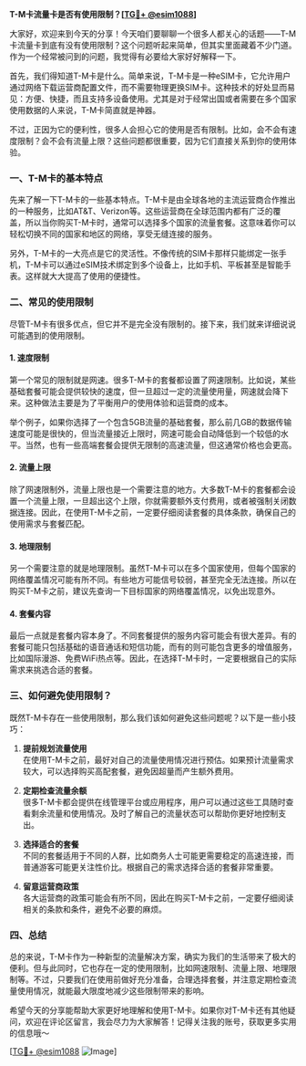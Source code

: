 **T-M卡流量卡是否有使用限制？[[TG💪+ @esim1088](https://t.me/s/esim1088)]**

大家好，欢迎来到今天的分享！今天咱们要聊聊一个很多人都关心的话题——T-M卡流量卡到底有没有使用限制？这个问题听起来简单，但其实里面藏着不少门道。作为一个经常被问到的问题，我觉得有必要给大家好好解释一下。

首先，我们得知道T-M卡是什么。简单来说，T-M卡是一种eSIM卡，它允许用户通过网络下载运营商配置文件，而不需要物理更换SIM卡。这种技术的好处显而易见：方便、快捷，而且支持多设备使用。尤其是对于经常出国或者需要在多个国家使用数据的人来说，T-M卡简直就是神器。

不过，正因为它的便利性，很多人会担心它的使用是否有限制。比如，会不会有速度限制？会不会有流量上限？这些问题都很重要，因为它们直接关系到你的使用体验。

### **一、T-M卡的基本特点**

先来了解一下T-M卡的一些基本特点。T-M卡是由全球各地的主流运营商合作推出的一种服务，比如AT&T、Verizon等。这些运营商在全球范围内都有广泛的覆盖，所以当你购买T-M卡时，通常可以选择多个国家的流量套餐。这意味着你可以轻松切换不同的国家和地区的网络，享受无缝连接的服务。

另外，T-M卡的一大亮点是它的灵活性。不像传统的SIM卡那样只能绑定一张手机，T-M卡可以通过eSIM技术绑定到多个设备上，比如手机、平板甚至是智能手表。这样就大大提高了使用的便捷性。

### **二、常见的使用限制**

尽管T-M卡有很多优点，但它并不是完全没有限制的。接下来，我们就来详细说说可能遇到的使用限制。

#### **1. 速度限制**

第一个常见的限制就是网速。很多T-M卡的套餐都设置了网速限制。比如说，某些基础套餐可能会提供较快的速度，但一旦超过一定的流量使用量，网速就会降下来。这种做法主要是为了平衡用户的使用体验和运营商的成本。

举个例子，如果你选择了一个包含5GB流量的基础套餐，那么前几GB的数据传输速度可能是很快的，但当流量接近上限时，网速可能会自动降低到一个较低的水平。当然，也有一些高端套餐会提供无限制的高速流量，但这通常价格也会更高。

#### **2. 流量上限**

除了网速限制外，流量上限也是一个需要注意的地方。大多数T-M卡的套餐都会设置一个流量上限，一旦超出这个上限，你就需要额外支付费用，或者被强制关闭数据连接。因此，在使用T-M卡之前，一定要仔细阅读套餐的具体条款，确保自己的使用需求与套餐匹配。

#### **3. 地理限制**

另一个需要注意的就是地理限制。虽然T-M卡可以在多个国家使用，但每个国家的网络覆盖情况可能有所不同。有些地方可能信号较弱，甚至完全无法连接。所以在购买T-M卡之前，建议先查询一下目标国家的网络覆盖情况，以免出现意外。

#### **4. 套餐内容**

最后一点就是套餐内容本身了。不同套餐提供的服务内容可能会有很大差异。有的套餐可能只包括基础的语音通话和短信功能，而有的则可能包含更多的增值服务，比如国际漫游、免费WiFi热点等。因此，在选择T-M卡时，一定要根据自己的实际需求来挑选合适的套餐。

### **三、如何避免使用限制？**

既然T-M卡存在一些使用限制，那么我们该如何避免这些问题呢？以下是一些小技巧：

1. **提前规划流量使用**  
   在使用T-M卡之前，最好对自己的流量使用情况进行预估。如果预计流量需求较大，可以选择购买高配套餐，避免因超量而产生额外费用。

2. **定期检查流量余额**  
   很多T-M卡都会提供在线管理平台或应用程序，用户可以通过这些工具随时查看剩余流量和使用情况。及时了解自己的流量状态可以帮助你更好地控制支出。

3. **选择适合的套餐**  
   不同的套餐适用于不同的人群，比如商务人士可能更需要稳定的高速连接，而普通游客可能更关注性价比。根据自己的需求选择合适的套餐非常重要。

4. **留意运营商政策**  
   各大运营商的政策可能会有所不同，因此在购买T-M卡之前，一定要仔细阅读相关的条款和条件，避免不必要的麻烦。

### **四、总结**

总的来说，T-M卡作为一种新型的流量解决方案，确实为我们的生活带来了极大的便利。但与此同时，它也存在一定的使用限制，比如网速限制、流量上限、地理限制等。不过，只要我们在使用前做好充分准备，合理选择套餐，并注意定期检查流量使用情况，就能最大限度地减少这些限制带来的影响。

希望今天的分享能帮助大家更好地理解和使用T-M卡。如果你对T-M卡还有其他疑问，欢迎在评论区留言，我会尽力为大家解答！记得关注我的账号，获取更多实用的信息哦～

[[TG💪+ @esim1088](https://t.me/s/esim1088) ![Image](https://i.postimg.cc/4NQfJmqS/Snipaste-2025-05-13-00-14-12.png)]